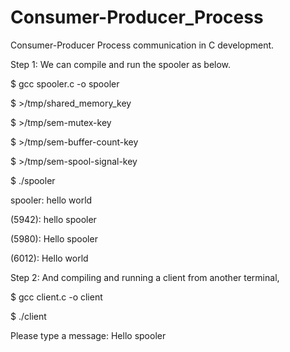# Consumer-Producer_Process
Consumer-Producer Process communication in C development.

Step 1:
We can compile and run the spooler as below.

$ gcc spooler.c -o spooler

$ >/tmp/shared_memory_key

$ >/tmp/sem-mutex-key

$ >/tmp/sem-buffer-count-key

$ >/tmp/sem-spool-signal-key

$ ./spooler

spooler: hello world

(5942): hello spooler

(5980): Hello spooler

(6012): Hello world


Step 2:
And compiling and running a client from another terminal,

$ gcc client.c -o client

$ ./client

Please type a message: Hello spooler
